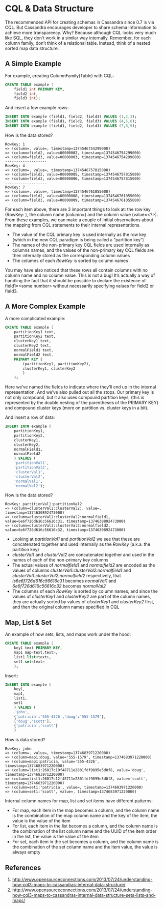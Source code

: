 # CQL & Data Structure

The recommended API for creating schemas in Cassandra since 0.7 is via CQL. But Cassandra encourages developer to share schema information to achieve more transparency. Why? Because although CQL looks very much like SQL, they don't work in a similar way internally. Remember, for each column family, don’t think of a relational table. Instead, think of a nested sorted map data structure.

## A Simple Example

For example, creating ColumnFamily(Table) with CQL:
```SQL
CREATE TABLE example (
    field1 int PRIMARY KEY,
    field2 int,
    field3 int);
```

And insert a few example rows:
```SQL
INSERT INTO example (field1, field2, field3) VALUES (1,2,3);
INSERT INTO example (field1, field2, field3) VALUES (4,5,6);
INSERT INTO example (field1, field2, field3) VALUES (7,8,9);
```
How is the data stored?
```text
RowKey: 1
=> (column=, value=, timestamp=1374546754299000)
=> (column=field2, value=00000002, timestamp=1374546754299000)
=> (column=field3, value=00000003, timestamp=1374546754299000)
-------------------
RowKey: 4
=> (column=, value=, timestamp=1374546757815000)
=> (column=field2, value=00000005, timestamp=1374546757815000)
=> (column=field3, value=00000006, timestamp=1374546757815000)
-------------------
RowKey: 7
=> (column=, value=, timestamp=1374546761055000)
=> (column=field2, value=00000008, timestamp=1374546761055000)
=> (column=field3, value=00000009, timestamp=1374546761055000)
```
For each item above, there are 3 important things to look at: the row key (RowKey: <?>), the column name (column=<?>) and the column value (value=<?>). From these examples, we can make a couple of initial observations about the mapping from CQL statements to their internal representations.
* The value of the CQL primary key is used internally as the row key (which in the new CQL paradigm is being called a “partition key”)
* The names of the non-primary key CQL fields are used internally as columns names, and the values of the non-primary key CQL fields are then internally stored as the corresponding column values
* The columns of each *RowKey* is sorted by column names

You may have also noticed that these rows all contain columns with no column name and no column value. This is not a bug! It’s actually a way of handling the fact that it should be possible to declare the existence of field1=&lt;some number&gt; without necessarily specifying values for field2 or field3.

## A More Complex Example

A more complicated example:

```SQL
CREATE TABLE example (
    partitionKey1 text,
    partitionKey2 text,
    clusterKey1 text,
    clusterKey2 text,
    normalField1 text,
    normalField2 text,
    PRIMARY KEY (
        (partitionKey1, partitionKey2),
        clusterKey1, clusterKey2
        )
    );
```
Here we’ve named the fields to indicate where they’ll end up in the internal representation. And we’ve also pulled out all the stops. Our primary key is not only compound, but it also uses compound partition keys, (this is represented by the double nesting of the parentheses of the PRIMARY KEY) and compound cluster keys (more on partition vs. cluster keys in a bit).

And insert a row of data:

```SQL
INSERT INTO example (
    partitionKey1,
    partitionKey2,
    clusterKey1,
    clusterKey2,
    normalField1,
    normalField2
    ) VALUES (
    'partitionVal1',
    'partitionVal2',
    'clusterVal1',
    'clusterVal2',
    'normalVal1',
    'normalVal2');
```
How is the data stored?

```text
RowKey: partitionVal1:partitionVal2
=> (column=clusterVal1:clusterVal2:, value=, timestamp=1374630892473000)
=> (column=clusterVal1:clusterVal2:normalfield1, value=6e6f726d616c56616c31, timestamp=1374630892473000)
=> (column=clusterVal1:clusterVal2:normalfield2, value=6e6f726d616c56616c32, timestamp=1374630892473000)
```
* Looking at *partitionVal1* and *partitionVal2* we see that these are concatenated together and used internally as the *RowKey* (a.k.a. the partition key)
* *clusterVal1* and *clusterVal2* are concatenated together and used in the names of each of the non-primary key columns
* The actual values of *normalfield1* and *normalfield2* are encoded as the values of columns *clusterVal1:clusterVal2:normalfield1* and *clusterVal1:clusterVal2:normalfield2* respectively, that *is6e6f726d616c56616c31* becomes *normalVal1* and *6e6f726d616c56616c32* becomes *normalVal2*
* The columns of each *RowKey* is sorted by column names, and since the values of *clusterKey1* and *clusterKey2* are part of the column names, they are actually sorted by values of *clusterKey1* and *clusterKey2* first, and then the original column names specified in CQL

## Map, List & Set

An example of how sets, lists, and maps work under the hood:

```SQL
CREATE TABLE example (
    key1 text PRIMARY KEY,
    map1 map<text,text>,
    list1 list<text>,
    set1 set<text>
    );
```

Insert:

```SQL
INSERT INTO example (
    key1,
    map1,
    list1,
    set1
    ) VALUES (
    'john',
    {'patricia':'555-4326','doug':'555-1579'},
    ['doug','scott'],
    {'patricia','scott'}
    )
```

How is data stored?

```text
RowKey: john
=> (column=, value=, timestamp=1374683971220000)
=> (column=map1:doug, value='555-1579', timestamp=1374683971220000)
=> (column=map1:patricia, value='555-4326', timestamp=1374683971220000)
=> (column=list1:26017c10f48711e2801fdf9895e5d0f8, value='doug', timestamp=1374683971220000)
=> (column=list1:26017c12f48711e2801fdf9895e5d0f8, value='scott', timestamp=1374683971220000)
=> (column=set1:'patricia', value=, timestamp=1374683971220000)
=> (column=set1:'scott', value=, timestamp=1374683971220000)
```

Internal column names for map, list and set items have different patterns:
* For map, each item in the map becomes a column, and the column name is the combination of the map column name and the key of the item, the value is the value of the item
* For list, each item in the list becomes a column, and the column name is the combination of the list column name and the UUID of the item order in the list, the value is the value of the item
* For set, each item in the set becomes a column, and the column name is the combination of the set column name and the item value, the value is always empty

## References

1. http://www.opensourceconnections.com/2013/07/24/understanding-how-cql3-maps-to-cassandras-internal-data-structure/
2. http://www.opensourceconnections.com/2013/07/24/understanding-how-cql3-maps-to-cassandras-internal-data-structure-sets-lists-and-maps/
